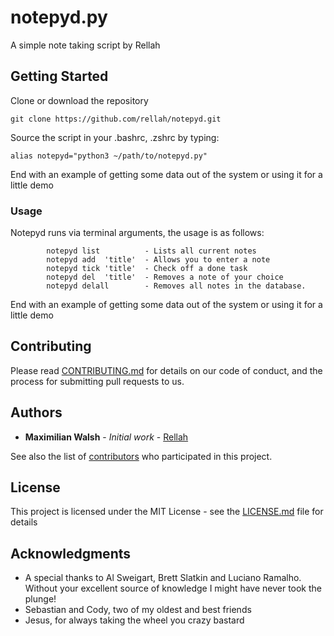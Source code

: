 # notepyd.py

A simple note taking script by Rellah

## Getting Started
  
  Clone or download the repository
  
  ```
  git clone https://github.com/rellah/notepyd.git
  ```

  Source the script in your .bashrc, .zshrc by typing:

```
alias notepyd="python3 ~/path/to/notepyd.py"
```

End with an example of getting some data out of the system or using it for a little demo

### Usage

  Notepyd runs via terminal arguments, the usage is as follows:

```
        notepyd list          - Lists all current notes
        notepyd add  'title'  - Allows you to enter a note
        notepyd tick 'title'  - Check off a done task
        notepyd del  'title'  - Removes a note of your choice
        notepyd delall        - Removes all notes in the database.
```

End with an example of getting some data out of the system or using it for a little demo

## Contributing

Please read [CONTRIBUTING.md](https://gist.github.com/PurpleBooth/b24679402957c63ec426) for details on our code of conduct, and the process for submitting pull requests to us.

## Authors

* **Maximilian Walsh** - *Initial work* - [Rellah](https://github.com/rellah)

See also the list of [contributors](https://github.com/your/project/contributors) who participated in this project.

## License

This project is licensed under the MIT License - see the [LICENSE.md](LICENSE.md) file for details

## Acknowledgments

* A special thanks to Al Sweigart, Brett Slatkin and Luciano Ramalho. Without your excellent source of knowledge I might have never took the plunge!
* Sebastian and Cody, two of my oldest and best friends
* Jesus, for always taking the wheel you crazy bastard
